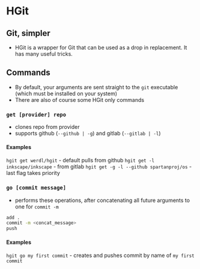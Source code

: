 # HGit
## Git, simpler
- HGit is a wrapper for Git that can be used as a drop in replacement. It has many useful tricks.
## Commands
- By default, your arguments are sent straight to the `git` executable (which must be installed on your system)
- There are also of course some HGit only commands
### `get [provider] repo`
- clones repo from provider
- supports github (`--github | -g`) and gitlab (`--gitlab | -l`)
#### Examples
`hgit get werdl/hgit` - default pulls from github
`hgit get -l inkscape/inkscape` - from gitlab
`hgit get -g -l --github spartanproj/os` - last flag takes priority
### `go [commit message]`
- performs these operations, after concatenating all future arguments to one for `commit -m`
```bash
add .
commit -m <concat_message>
push
```
#### Examples
`hgit go my first commit` - creates and pushes commit by name of `my first commit`